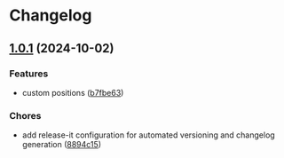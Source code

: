# Changelog

## [1.0.1](https://github.com/Autocust/ai-chat-widget/compare/v1.0.0...v1.0.1) (2024-10-02)


### Features

* custom positions ([b7fbe63](https://github.com/Autocust/ai-chat-widget/commit/b7fbe63924df781493aa9b0d64c495b98b493bba))


### Chores

* add release-it configuration for automated versioning and changelog generation ([8894c15](https://github.com/Autocust/ai-chat-widget/commit/8894c15881530524533969fad6bd39ffa9cc0e3a))
